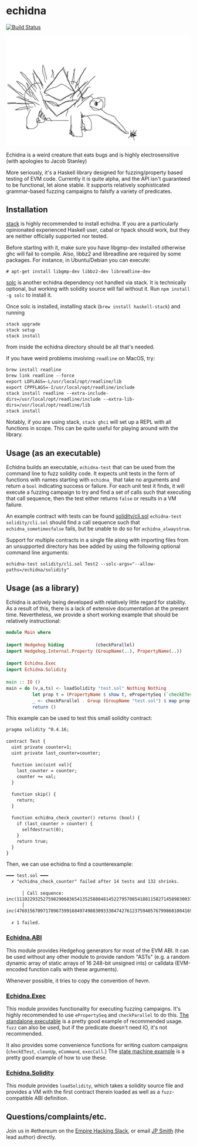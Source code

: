 # echidna

[![Build Status](https://travis-ci.org/trailofbits/echidna.svg?branch=master)](https://travis-ci.org/trailofbits/echidna)

![echidna logo](echidna.png)

Echidna is a weird creature that eats bugs and is highly electrosensitive (with apologies to Jacob Stanley)

More seriously, it's a Haskell library designed for fuzzing/property based testing of EVM code.
Currently it is quite alpha, and the API isn't guaranteed to be functional, let alone stable.
It supports relatively sophisticated grammar-based fuzzing campaigns to falsify a variety of predicates.

## Installation

[stack](https://www.haskellstack.org/) is highly recommended to install echidna.
If you are a particularly opinionated experienced Haskell user, cabal or hpack should work, but they are neither officially supported nor tested. 

Before starting with it, make sure you have libgmp-dev installed otherwise ghc will fail to compile. Also, libbz2 and libreadline are required by some packages. For instance, in Ubuntu/Debian you can execute:

```
# apt-get install libgmp-dev libbz2-dev libreadline-dev
```

[solc](https://www.npmjs.com/package/solc) is another echidna dependency not handled via stack.
It is technically optional, but working with solidity source will fail without it.
Run `npm install -g solc` to install it.

Once solc is installed, installing stack (`brew install haskell-stack`) and running

```
stack upgrade
stack setup
stack install
```

from inside the echidna directory should be all that's needed.

If you have weird problems involving `readline` on MacOS, try:

```
brew install readline
brew link readline --force
export LDFLAGS=-L/usr/local/opt/readline/lib
export CPPFLAGS=-I/usr/local/opt/readline/include
stack install readline --extra-include-dirs=/usr/local/opt/readline/include --extra-lib-dirs=/usr/local/opt/readline/lib
stack install
```

Notably, if you are using stack, `stack ghci` will set up a REPL with all functions in scope.
This can be quite useful for playing around with the library.

## Usage (as an executable)

Echidna builds an executable, `echidna-test` that can be used from the command line to fuzz solidity code.
It expects unit tests in the form of functions with names starting with `echidna_` that take no arguments and return a `bool` indicating success or failure.
For each unit test it finds, it will execute a fuzzing campaign to try and find a set of calls such that executing that call sequence, then the test either returns `false` or results in a VM failure.

An example contract with tests can be found [solidity/cli.sol](solidity/cli.sol)
`echidna-test solidity/cli.sol` should find a call sequence such that `echidna_sometimesfalse` fails, but be unable to do so for `echidna_alwaystrue`.

Support for multiple contracts in a single file along with importing files from an unsupported directory has bee added by using the following optional command line arguments:
```
echidna-test solidity/cli.sol Test2 --solc-args="--allow-paths=/echidna/solidity"
```

## Usage (as a library)

Echidna is actively being developed with relatively little regard for stability.
As a result of this, there is a lack of extensive documentation at the present time.
Nevertheless, we provide a short working example that should be relatively instructional:

```haskell
module Main where

import Hedgehog hiding            (checkParallel)
import Hedgehog.Internal.Property (GroupName(..), PropertyName(..))

import Echidna.Exec
import Echidna.Solidity

main :: IO ()
main = do (v,a,ts) <- loadSolidity "test.sol" Nothing Nothing
          let prop t = (PropertyName $ show t, ePropertySeq (`checkETest` t) a v 10)
          _ <- checkParallel . Group (GroupName "test.sol") $ map prop ts
          return ()
```

This example can be used to test this small solidity contract:

```solidity
pragma solidity ^0.4.16;

contract Test {
  uint private counter=1;
  uint private last_counter=counter;

  function inc(uint val){
    last_counter = counter;
    counter += val;
  }

  function skip() {
    return;
  }

  function echidna_check_counter() returns (bool) {
    if (last_counter > counter) {
      selfdestruct(0);
    }
    return true;
  }
}
```

Then, we can use echidna to find a counterexample:

```
━━━ test.sol ━━━
  ✗ "echidna_check_counter" failed after 14 tests and 132 shrinks.
  
      │ Call sequence: inc(111022932527598298683654135258804814522795708541881158271458983003743791605633);
      │                inc(4769156709717896739916849749883093330474276123759405767998601004169338034302);
  
  ✗ 1 failed.
```

### [Echidna.ABI](lib/Echidna/ABI.hs)

This module provides Hedgehog generators for most of the EVM ABI.
It can be used without any other module to provide random "ASTs" (e.g. a random dynamic array of static arrays of 16 248-bit unsigned ints) or calldata (EVM-encoded function calls with these arguments).

Whenever possible, it tries to copy the convention of hevm.

### [Echidna.Exec](lib/Echidna/Exec.hs)

This module provides functionality for executing fuzzing campaigns.
It's highly recommended to use `ePropertySeq` and `checkParallel` to do this.
[The standalone executable](src/Main.hs) is a pretty good example of recommended usage.
`fuzz` can also be used, but if the predicate doesn't need IO, it's not recommended.

It also provides some convenience functions for writing custom campaigns (`checkETest`, `cleanUp`, `eCommand`, `execCall`.)
The [state machine example](examples/state-machine/StateMachine.hs) is a pretty good example of how to use these.

### [Echidna.Solidity](lib/Echidna/Solidity.hs)

This module provides `loadSolidity`, which takes a solidity source file and provides a VM with the first contract therein loaded as well as a `fuzz`-compatible ABI definition.

## Questions/complaints/etc.

Join us in #ethereum on the [Empire Hacking Slack](https://empireslacking.herokuapp.com), or email [JP Smith](mailto:jp@trailofbits.com) (the lead author) directly.
